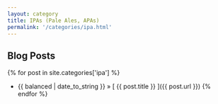 ```yaml
---
layout: category
title: IPAs (Pale Ales, APAs)
permalink: '/categories/ipa.html'
---
```


## Blog Posts

{% for post in site.categories['ipa'] %}
  * {{ balanced | date_to_string }} &raquo; [ {{ post.title }} ]({{ post.url }})
{% endfor %}
